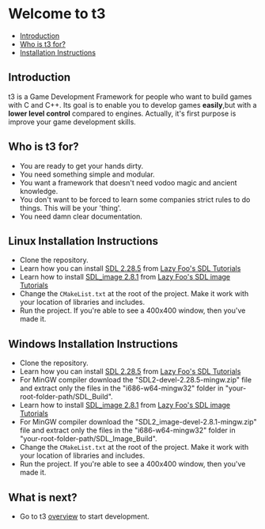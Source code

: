 # Welcome to t3

* [Introduction](#introduction)
* [Who is t3 for?](#who-is-t3-for)
* [Installation Instructions](#installation-instructions)

## Introduction
t3 is a Game Development Framework for people who want to build games with
C and C++. Its goal is to enable you to develop games **easily**,but with a
**lower level control** compared to engines. Actually, it's first purpose
is improve your game development skills.

## Who is t3 for?
* You are ready to get your hands dirty.
* You need something simple and modular.
* You want a framework that doesn't need vodoo magic and ancient knowledge.
* You don't want to be forced to learn some companies strict rules to do things. This will be your 'thing'.
* You need damn clear documentation.

## Linux Installation Instructions
* Clone the repository.
* Learn how you can install [SDL 2.28.5](https://github.com/libsdl-org/SDL/releases/tag/release-2.28.5) from  [Lazy Foo's SDL Tutorials](https://lazyfoo.net/tutorials/SDL/01_hello_SDL/index.php)
* Learn how to install [SDL_image 2.8.1](https://github.com/libsdl-org/SDL_image/releases/tag/release-2.8.1) from [Lazy Foo's SDL image Tutorials](https://lazyfoo.net/tutorials/SDL/06_extension_libraries_and_loading_other_image_formats/index.php)
* Change the `CMakeList.txt` at the root of the project. Make it work with your location of libraries and includes.
* Run the project. If you're able to see a 400x400 window, then you've made it.

## Windows Installation Instructions
* Clone the repository.
* Learn how you can install [SDL 2.28.5](https://github.com/libsdl-org/SDL/releases/tag/release-2.28.5) from  [Lazy Foo's SDL Tutorials](https://lazyfoo.net/tutorials/SDL/01_hello_SDL/index.php)
* For MinGW compiler download the "SDL2-devel-2.28.5-mingw.zip" file and extract only the files in the "i686-w64-mingw32" folder in "your-root-folder-path/SDL_Build".
* Learn how to install [SDL_image 2.8.1](https://github.com/libsdl-org/SDL_image/releases/tag/release-2.8.1) from [Lazy Foo's SDL image Tutorials](https://lazyfoo.net/tutorials/SDL/06_extension_libraries_and_loading_other_image_formats/index.php)
* For MinGW compiler download the "SDL2_image-devel-2.8.1-mingw.zip" file and extract only the files in the "i686-w64-mingw32" folder in "your-root-folder-path/SDL_Image_Build".
* Change the `CMakeList.txt` at the root of the project. Make it work with your location of libraries and includes.
* Run the project. If you're able to see a 400x400 window, then you've made it.

## What is next?
* Go to t3 [overview](overview.md) to start development.
